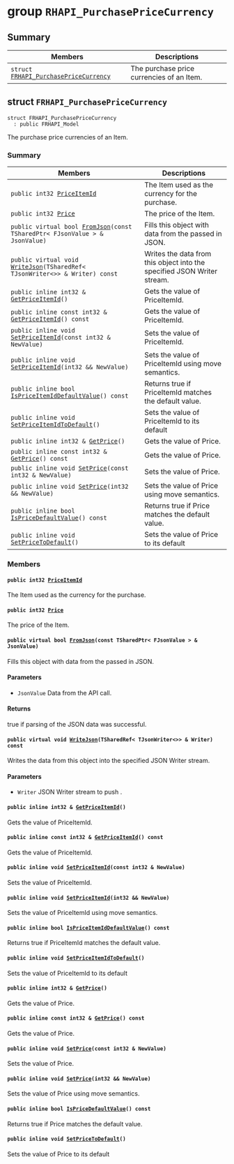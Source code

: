 # group `RHAPI_PurchasePriceCurrency` <a id="group__RHAPI__PurchasePriceCurrency"></a>

## Summary

 Members                        | Descriptions                                
--------------------------------|---------------------------------------------
`struct `[`FRHAPI_PurchasePriceCurrency`](#structFRHAPI__PurchasePriceCurrency) | The purchase price currencies of an Item.

## struct `FRHAPI_PurchasePriceCurrency` <a id="structFRHAPI__PurchasePriceCurrency"></a>

```
struct FRHAPI_PurchasePriceCurrency
  : public FRHAPI_Model
```

The purchase price currencies of an Item.

### Summary

 Members                        | Descriptions                                
--------------------------------|---------------------------------------------
`public int32 `[`PriceItemId`](#structFRHAPI__PurchasePriceCurrency_1a8fdc45fe01eee1c2324a3b0679c235da) | The Item used as the currency for the purchase.
`public int32 `[`Price`](#structFRHAPI__PurchasePriceCurrency_1a1d3d4f732662736ec75506e9463fd5ac) | The price of the Item.
`public virtual bool `[`FromJson`](#structFRHAPI__PurchasePriceCurrency_1addcbb4c203e2e0fee540dfc2d31dd9b2)`(const TSharedPtr< FJsonValue > & JsonValue)` | Fills this object with data from the passed in JSON.
`public virtual void `[`WriteJson`](#structFRHAPI__PurchasePriceCurrency_1a5db9f6b1a8b7f712d2008af03daead3f)`(TSharedRef< TJsonWriter<>> & Writer) const` | Writes the data from this object into the specified JSON Writer stream.
`public inline int32 & `[`GetPriceItemId`](#structFRHAPI__PurchasePriceCurrency_1a484d4b1257f4fa05108fb2f9911cc343)`()` | Gets the value of PriceItemId.
`public inline const int32 & `[`GetPriceItemId`](#structFRHAPI__PurchasePriceCurrency_1ad802be5e282121e6385249875ee2a319)`() const` | Gets the value of PriceItemId.
`public inline void `[`SetPriceItemId`](#structFRHAPI__PurchasePriceCurrency_1a30e27131c940b0c2002312ded1f00eb4)`(const int32 & NewValue)` | Sets the value of PriceItemId.
`public inline void `[`SetPriceItemId`](#structFRHAPI__PurchasePriceCurrency_1a54946873b276731bfc7c63b2c659578b)`(int32 && NewValue)` | Sets the value of PriceItemId using move semantics.
`public inline bool `[`IsPriceItemIdDefaultValue`](#structFRHAPI__PurchasePriceCurrency_1a7817019fd3e596191cb1a9c691be3875)`() const` | Returns true if PriceItemId matches the default value.
`public inline void `[`SetPriceItemIdToDefault`](#structFRHAPI__PurchasePriceCurrency_1ab37343e92d4d0056bbedeccc71291f06)`()` | Sets the value of PriceItemId to its default
`public inline int32 & `[`GetPrice`](#structFRHAPI__PurchasePriceCurrency_1abce577fb681e6de594dd106c1f0fd268)`()` | Gets the value of Price.
`public inline const int32 & `[`GetPrice`](#structFRHAPI__PurchasePriceCurrency_1a14bee8aaac435048b21d6f6a84a87e22)`() const` | Gets the value of Price.
`public inline void `[`SetPrice`](#structFRHAPI__PurchasePriceCurrency_1a406b226715f43cb9eaa54f2a5796fbc6)`(const int32 & NewValue)` | Sets the value of Price.
`public inline void `[`SetPrice`](#structFRHAPI__PurchasePriceCurrency_1aefba33266ef59c18f851be05e4235a02)`(int32 && NewValue)` | Sets the value of Price using move semantics.
`public inline bool `[`IsPriceDefaultValue`](#structFRHAPI__PurchasePriceCurrency_1a4609a35bc1d4513fc13a49382fe4ce42)`() const` | Returns true if Price matches the default value.
`public inline void `[`SetPriceToDefault`](#structFRHAPI__PurchasePriceCurrency_1ab08f1c00d72d433911cd3d74073d7d82)`()` | Sets the value of Price to its default

### Members

#### `public int32 `[`PriceItemId`](#structFRHAPI__PurchasePriceCurrency_1a8fdc45fe01eee1c2324a3b0679c235da) <a id="structFRHAPI__PurchasePriceCurrency_1a8fdc45fe01eee1c2324a3b0679c235da"></a>

The Item used as the currency for the purchase.

#### `public int32 `[`Price`](#structFRHAPI__PurchasePriceCurrency_1a1d3d4f732662736ec75506e9463fd5ac) <a id="structFRHAPI__PurchasePriceCurrency_1a1d3d4f732662736ec75506e9463fd5ac"></a>

The price of the Item.

#### `public virtual bool `[`FromJson`](#structFRHAPI__PurchasePriceCurrency_1addcbb4c203e2e0fee540dfc2d31dd9b2)`(const TSharedPtr< FJsonValue > & JsonValue)` <a id="structFRHAPI__PurchasePriceCurrency_1addcbb4c203e2e0fee540dfc2d31dd9b2"></a>

Fills this object with data from the passed in JSON.

#### Parameters
* `JsonValue` Data from the API call.

#### Returns
true if parsing of the JSON data was successful.

#### `public virtual void `[`WriteJson`](#structFRHAPI__PurchasePriceCurrency_1a5db9f6b1a8b7f712d2008af03daead3f)`(TSharedRef< TJsonWriter<>> & Writer) const` <a id="structFRHAPI__PurchasePriceCurrency_1a5db9f6b1a8b7f712d2008af03daead3f"></a>

Writes the data from this object into the specified JSON Writer stream.

#### Parameters
* `Writer` JSON Writer stream to push .

#### `public inline int32 & `[`GetPriceItemId`](#structFRHAPI__PurchasePriceCurrency_1a484d4b1257f4fa05108fb2f9911cc343)`()` <a id="structFRHAPI__PurchasePriceCurrency_1a484d4b1257f4fa05108fb2f9911cc343"></a>

Gets the value of PriceItemId.

#### `public inline const int32 & `[`GetPriceItemId`](#structFRHAPI__PurchasePriceCurrency_1ad802be5e282121e6385249875ee2a319)`() const` <a id="structFRHAPI__PurchasePriceCurrency_1ad802be5e282121e6385249875ee2a319"></a>

Gets the value of PriceItemId.

#### `public inline void `[`SetPriceItemId`](#structFRHAPI__PurchasePriceCurrency_1a30e27131c940b0c2002312ded1f00eb4)`(const int32 & NewValue)` <a id="structFRHAPI__PurchasePriceCurrency_1a30e27131c940b0c2002312ded1f00eb4"></a>

Sets the value of PriceItemId.

#### `public inline void `[`SetPriceItemId`](#structFRHAPI__PurchasePriceCurrency_1a54946873b276731bfc7c63b2c659578b)`(int32 && NewValue)` <a id="structFRHAPI__PurchasePriceCurrency_1a54946873b276731bfc7c63b2c659578b"></a>

Sets the value of PriceItemId using move semantics.

#### `public inline bool `[`IsPriceItemIdDefaultValue`](#structFRHAPI__PurchasePriceCurrency_1a7817019fd3e596191cb1a9c691be3875)`() const` <a id="structFRHAPI__PurchasePriceCurrency_1a7817019fd3e596191cb1a9c691be3875"></a>

Returns true if PriceItemId matches the default value.

#### `public inline void `[`SetPriceItemIdToDefault`](#structFRHAPI__PurchasePriceCurrency_1ab37343e92d4d0056bbedeccc71291f06)`()` <a id="structFRHAPI__PurchasePriceCurrency_1ab37343e92d4d0056bbedeccc71291f06"></a>

Sets the value of PriceItemId to its default

#### `public inline int32 & `[`GetPrice`](#structFRHAPI__PurchasePriceCurrency_1abce577fb681e6de594dd106c1f0fd268)`()` <a id="structFRHAPI__PurchasePriceCurrency_1abce577fb681e6de594dd106c1f0fd268"></a>

Gets the value of Price.

#### `public inline const int32 & `[`GetPrice`](#structFRHAPI__PurchasePriceCurrency_1a14bee8aaac435048b21d6f6a84a87e22)`() const` <a id="structFRHAPI__PurchasePriceCurrency_1a14bee8aaac435048b21d6f6a84a87e22"></a>

Gets the value of Price.

#### `public inline void `[`SetPrice`](#structFRHAPI__PurchasePriceCurrency_1a406b226715f43cb9eaa54f2a5796fbc6)`(const int32 & NewValue)` <a id="structFRHAPI__PurchasePriceCurrency_1a406b226715f43cb9eaa54f2a5796fbc6"></a>

Sets the value of Price.

#### `public inline void `[`SetPrice`](#structFRHAPI__PurchasePriceCurrency_1aefba33266ef59c18f851be05e4235a02)`(int32 && NewValue)` <a id="structFRHAPI__PurchasePriceCurrency_1aefba33266ef59c18f851be05e4235a02"></a>

Sets the value of Price using move semantics.

#### `public inline bool `[`IsPriceDefaultValue`](#structFRHAPI__PurchasePriceCurrency_1a4609a35bc1d4513fc13a49382fe4ce42)`() const` <a id="structFRHAPI__PurchasePriceCurrency_1a4609a35bc1d4513fc13a49382fe4ce42"></a>

Returns true if Price matches the default value.

#### `public inline void `[`SetPriceToDefault`](#structFRHAPI__PurchasePriceCurrency_1ab08f1c00d72d433911cd3d74073d7d82)`()` <a id="structFRHAPI__PurchasePriceCurrency_1ab08f1c00d72d433911cd3d74073d7d82"></a>

Sets the value of Price to its default

